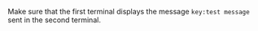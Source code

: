 Make sure that the first terminal displays the message `key:test message` sent in the second terminal.